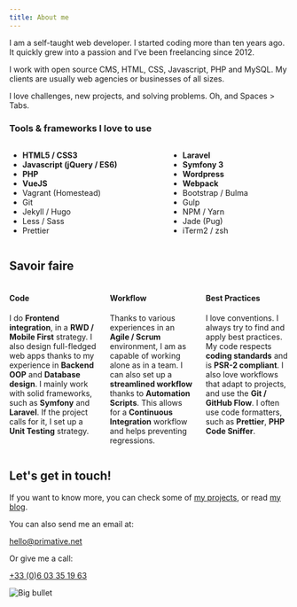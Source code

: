 ```yaml
---
title: About me
---
```

<div class="has-background-blue is-about-text">
<p>I am a self-taught web developer. I started coding more than ten years ago. It quickly grew into a passion and I’ve been freelancing since 2012.</p>
<p>I work with open source CMS, HTML, CSS, Javascript, PHP and MySQL. My clients are usually web agencies or businesses of all sizes.</p>
<p>I love challenges, new projects, and solving problems. Oh, and Spaces > Tabs.</p>
</div>

### Tools & frameworks I love to use

<div class="is-about-tools">
    <div class="columns">
        <div class="column">
            <ul>
                <li><strong>HTML5 / CSS3</strong></li>
                <li><strong>Javascript (jQuery / ES6)</strong></li>
                <li><strong>PHP</strong></li>
                <li><strong>VueJS</strong></li>
                <li>Vagrant (Homestead)</li>
                <li>Git</li>
                <li>Jekyll / Hugo</li>
                <li>Less / Sass</li>
                <li>Prettier</li>
            </ul>
        </div>
        <div class="column">
            <ul>
                <li><strong>Laravel</strong></li>
                <li><strong>Symfony 3</strong></li>
                <li><strong>Wordpress</strong></li>
                <li><strong>Webpack</strong></li>
                <li>Bootstrap / Bulma</li>
                <li>Gulp</li>
                <li>NPM / Yarn</li>
                <li>Jade (Pug)</li>
                <li>iTerm2 / zsh</li>
            </ul>
        </div>
    </div>
</div>

## Savoir faire

<div class="is-savoir-faire-blocks has-background-blue columns">

<div class="is-savoir-faire-block column">
<i class="fas fa-code"></i>
<h4>Code</h4>
<p>I do <strong>Frontend integration</strong>, in a <strong>RWD / Mobile First</strong> strategy. I also design full-fledged web apps thanks to my experience in <strong>Backend OOP</strong> and <strong>Database design</strong>. I mainly work with solid frameworks, such as <strong>Symfony</strong> and <strong>Laravel</strong>. If the project calls for it, I set up a <strong>Unit Testing</strong> strategy.</p>
</div>

<div class="is-savoir-faire-block column">
<i class="fas fa-cogs"></i>
<h4>Workflow</h4>
<p>Thanks to various experiences in an <strong>Agile / Scrum</strong> environment, I am as capable of working alone as in a team. I can also set up a <strong>streamlined workflow</strong> thanks to <strong>Automation Scripts</strong>. This allows for a <strong>Continuous Integration</strong> workflow and helps preventing regressions.</p>
</div>

<div class="is-savoir-faire-block column">
<i class="fas fa-puzzle-piece"></i>
<h4>Best Practices</h4>
<p>I love conventions. I always try to find and apply best practices. My code respects <strong>coding standards</strong> and is <strong>PSR-2 compliant</strong>. I also love workflows that adapt to projects, and use the <strong>Git / GitHub Flow</strong>. I often use code formatters, such as <strong>Prettier</strong>, <strong>PHP Code Sniffer</strong>.</p>
</div>

</div>

## Let's get in touch!

<div class="is-get-in-touch">
<p>If you want to know more, you can check some of <a href="/projects">my projects</a>, or read <a href="/blog">my blog</a>.</p>
<p>You can also send me an email at:</p>
<p class="is-email"><a href="mailto:hello@primative.net">hello@primative.net</a></p>
<p>Or give me a call:</p>
<p class="is-phone"><a href="tel:+33603351963">+33 (0)6 03 35 19 63</a></p>
</div>

![Big bullet](/img/bullet-big.png)
